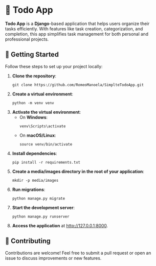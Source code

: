 <h1>📝 Todo App</h1>

<p><strong>Todo App</strong> is a <strong>Django</strong>-based application that helps users organize their tasks efficiently. With features like task creation, categorization, and completion, this app simplifies task management for both personal and professional projects.</p>

<h2>🚀 Getting Started</h2>
<p>Follow these steps to set up your project locally:</p>
<ol>
    <li><strong>Clone the repository</strong>:
        <pre><code>git clone https://github.com/RomeoManoela/SimplteTodoApp.git</code></pre>
    </li>
    <li><strong>Create a virtual environment</strong>:
        <pre><code>python -m venv venv</code></pre>
    </li>
    <li><strong>Activate the virtual environment</strong>:
        <ul>
            <li>On <strong>Windows</strong>:
                <pre><code>venv\Scripts\activate</code></pre>
            </li>
            <li>On <strong>macOS/Linux</strong>:
                <pre><code>source venv/bin/activate</code></pre>
            </li>
        </ul>
    </li>
    <li><strong>Install dependencies</strong>:
        <pre><code>pip install -r requirements.txt</code></pre>
    </li>
    <li><strong>Create a media/images directory in the root of your application</strong>:
        <pre><code>mkdir -p media/images</code></pre>
    </li>
    <li><strong>Run migrations</strong>:
        <pre><code>python manage.py migrate</code></pre>
    </li>
    <li><strong>Start the development server</strong>:
        <pre><code>python manage.py runserver</code></pre>
    </li>
    <li><strong>Access the application</strong> at <a href="http://127.0.0.1:8000">http://127.0.0.1:8000</a>.</li>
</ol>

<h2>🤝 Contributing</h2>
<p>Contributions are welcome! Feel free to submit a pull request or open an issue to discuss improvements or new features.</p>
